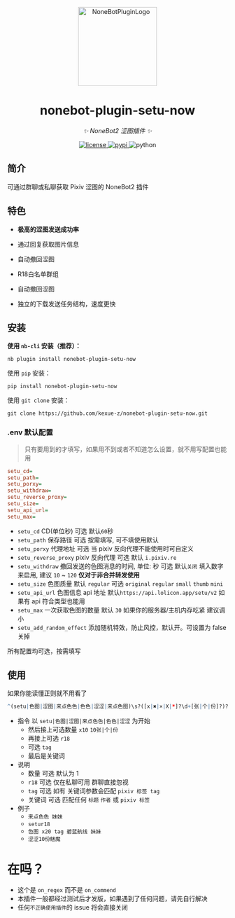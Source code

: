 <p align="center">
  <a href="https://v2.nonebot.dev/store"><img src="https://user-images.githubusercontent.com/44545625/209862575-acdc9feb-3c76-471d-ad89-cc78927e5875.png" width="180" height="180" alt="NoneBotPluginLogo"></a>
</p>

<div align="center">

# nonebot-plugin-setu-now

_✨ NoneBot2 涩图插件 ✨_

</div>

<p align="center">
  <a href="https://raw.githubusercontent.com/kexue-z/nonebot-plugin-setu-now/master/LICENSE">
    <img src="https://img.shields.io/github/license/kexue-z/nonebot-plugin-setu-now.svg" alt="license">
  </a>
  <a href="https://pypi.org/project/nonebot-plugin-setu-now/">
    <img src="https://img.shields.io/pypi/v/nonebot-plugin-setu-now" alt="pypi">
  </a>
  <img src="https://img.shields.io/badge/python-3.8+-blue.svg" alt="python">
</p>


## 简介

可通过群聊或私聊获取 Pixiv 涩图的 NoneBot2 插件


## 特色

- **极高的涩图发送成功率**

- 通过回复获取图片信息

- 自动撤回涩图

- R18白名单群组

- 自动撤回涩图

- 独立的下载发送任务结构，速度更快


## 安装

**使用 `nb-cli` 安装（推荐）：**
```
nb plugin install nonebot-plugin-setu-now
```

使用 `pip` 安装：
```
pip install nonebot-plugin-setu-now
```

使用 `git clone` 安装：
```
git clone https://github.com/kexue-z/nonebot-plugin-setu-now.git
```


### .env 默认配置

> 只有要用到的才填写，如果用不到或者不知道怎么设置，就不用写配置也能用

```ini
setu_cd=
setu_path=
setu_porxy=
setu_withdraw=
setu_reverse_proxy=
setu_size=
setu_api_url=
setu_max=
```


- `setu_cd` CD(单位秒) 可选 默认`60`秒
- `setu_path` 保存路径 可选 按需填写, 可不填使用默认
- `setu_porxy` 代理地址 可选 当 pixiv 反向代理不能使用时可自定义
- `setu_reverse_proxy` pixiv 反向代理 可选 默认 `i.pixiv.re`
- `setu_withdraw` 撤回发送的色图消息的时间, 单位: 秒 可选 默认`关闭` 填入数字来启用, 建议 `10` ~ `120` **仅对于非合并转发使用**
- `setu_size` 色图质量 默认 `regular` 可选 `original` `regular` `small` `thumb` `mini`
- `setu_api_url` 色图信息 api 地址 默认`https://api.lolicon.app/setu/v2` 如果有 api 符合类型也能用
- `setu_max` 一次获取色图的数量 默认 `30` 如果你的服务器/主机内存吃紧 建议调小
- `setu_add_random_effect` 添加随机特效，防止风控，默认开。可设置为 false 关掉

所有配置均可选，按需填写


## 使用

如果你能读懂正则就不用看了

```r
^(setu|色图|涩图|来点色色|色色|涩涩|来点色图)\s?([x|✖️|×|X|*]?\d+[张|个|份]?)?\s?(r18)?\s?\s?(tag)?\s?(.*)?
```

- 指令 以 `setu|色图|涩图|来点色色|色色|涩涩` 为开始
  - 然后接上可选数量 `x10` `10张|个|份`
  - 再接上可选 `r18`
  - 可选 `tag`
  - 最后是关键词
- 说明
  - 数量 可选 默认为 1
  - `r18` 可选 仅在私聊可用 群聊直接忽视
  - `tag` 可选 如有 关键词参数会匹配 `pixiv 标签 tag`
  - 关键词 可选 匹配任何 `标题` `作者` 或 `pixiv 标签`
- 例子
  - `来点色色 妹妹`
  - `setur18`
  - `色图 x20 tag 碧蓝航线 妹妹`
  - `涩涩10份魅魔`

# 在吗？

- 这个是 `on_regex` 而不是 `on_commend`
- 本插件一般都经过测试后才发版，如果遇到了任何问题，请先自行解决
- 任何`不正确使用插件`的 issue 将会直接关闭
